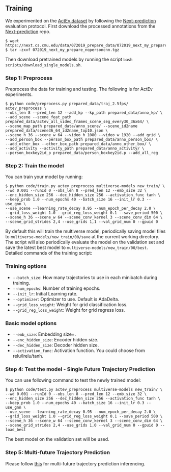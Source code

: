## Training
We experimented on the [ActEv dataset](https://actev.nist.gov) by following the [Next-prediction](https://github.com/google/next-prediction) evaluation protocol.
First download the processed annotations from the [Next-prediction](https://github.com/google/next-prediction) repo.
```
$ wget https://next.cs.cmu.edu/data/072019_prepare_data/072019_next_my_prepare_nopersoncnn.tgz
$ tar -zxvf 072019_next_my_prepare_nopersoncnn.tgz
```

Then download pretrained models by running the script
`bash scripts/download_single_models.sh`.

### Step 1: Preprocess
Preprocess the data for training and testing.
The following is for ActEv experiments.

```
$ python code/preprocess.py prepared_data/traj_2.5fps/ actev_preprocess \
--obs_len 8 --pred_len 12 --add_kp --kp_path prepared_data/anno_kp/ \
--add_scene --scene_feat_path prepared_data/actev_all_video_frames_scene_seg_every30_36x64/ \
--scene_map_path prepared_data/anno_scene/ --scene_id2name prepared_data/scene36_64_id2name_top10.json \
--scene_h 36 --scene_w 64 --video_h 1080 --video_w 1920 --add_grid \
--add_person_box --person_box_path prepared_data/anno_person_box/ \
--add_other_box --other_box_path prepared_data/anno_other_box/ \
--add_activity --activity_path prepared_data/anno_activity/ \
--person_boxkey2id_p prepared_data/person_boxkey2id.p --add_all_reg
```

### Step 2: Train the model
You can train your model by running:

```
$ python code/train.py actev_preprocess multiverse-models new_train/ \
--wd 0.001 --runId 0 --obs_len 8 --pred_len 12 --emb_size 32 \
--enc_hidden_size 256 --dec_hidden_size 256 --activation_func tanh \
--keep_prob 1.0 --num_epochs 40 --batch_size 16 --init_lr 0.3 --use_gnn \
--use_scene --learning_rate_decay 0.95 --num_epoch_per_decay 2.0 \
--grid_loss_weight 1.0 --grid_reg_loss_weight 0.1 --save_period 500 \
--scene_h 36 --scene_w 64 --scene_conv_kernel 3 --scene_conv_dim 64 \
--scene_grid_strides 2,4 --use_grids 1,1 --val_grid_num 0 --gpuid 0
```

By default this will train the multiverse model, periodically saving model
files to `multiverse-models/new_train/00/save` at the current working
directory.
The script will also periodically evaluate the model on the
validation set and save the latest best model to
`multiverse-models/new_train/00/best`.
Detailed commands of the training script:

### Training options

- `--batch_size`: How many trajectories to use in each minibatch during training.
- `--num_epochs`: Number of training epochs.
- `--init_lr`: Initial Learning rate.
- `--optimizer`: Optimizer to use. Default is AdaDelta.
- `--grid_loss_weight`: Weight for grid classification loss.
- `--grid_reg_loss_weight`: Weight for grid regress loss.

###  Basic model options

- `--emb_size`: Embedding size=.
- `--enc_hidden_size`: Encoder hidden size.
- `--dec_hidden_size`: Decoder hidden size.
- `--activation_func`: Activation function.
You could choose from relu/lrelu/tanh.

### Step 4: Test the model - Single Future Trajectory Prediction
You can use following command to test the newly trained model:

```
$ python code/test.py actev_preprocess multiverse-models new_train/ \
--wd 0.001 --runId 0 --obs_len 8 --pred_len 12 --emb_size 32 \
--enc_hidden_size 256 --dec_hidden_size 256 --activation_func tanh \
--keep_prob 1.0 --num_epochs 40 --batch_size 16 --init_lr 0.3 --use_gnn \
--use_scene --learning_rate_decay 0.95 --num_epoch_per_decay 2.0 \
--grid_loss_weight 1.0 --grid_reg_loss_weight 0.1 --save_period 500 \
--scene_h 36 --scene_w 64 --scene_conv_kernel 3 --scene_conv_dim 64 \
--scene_grid_strides 2,4 --use_grids 1,0 --val_grid_num 0 --gpuid 0 --load_best
```
The best model on the validation set will be used.

### Step 5: Multi-future Trajectory Prediction
Please follow [this](TESTING.md#multi-future-trajectory-prediction) for multi-future trajectory prediction inferencing.
